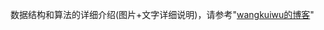 
数据结构和算法的详细介绍(图片+文字详细说明)，请参考"[wangkuiwu的博客][link_blog]"

[link_blog]: https://wangkuiwu.github.com "blog"


